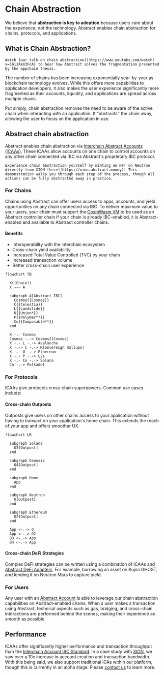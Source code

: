 # Chain Abstraction

We believe that **abstraction is key to adoption** because users care about the experience, not the technology. Abstract enables chain abstraction for chains, protocols, and applications.

## What is Chain Abstraction?

```admonish info
Watch [our talk on chain abstraction](https://www.youtube.com/watch?v=5biJAkm3FoA) to hear how Abstract solves the fragmentation presented by the appchain thesis.
```

The number of chains has been increasing exponentially year-by-year as blockchain technology evolves. While this offers more capabilities to application developers, it also makes the user experience significantly more fragmented as their accounts, liquidity, and applications are spread across multiple chains.

Put simply, chain abstraction removes the need to be aware of the active chain when interacting with an application. It "abstracts" the chain away, allowing the user to focus on the application in use.

## Abstract chain abstraction

Abstract enables chain abstraction via [Interchain Abstract Accounts (ICAAs)](../3_framework/8_ibc.md). These ICAAs allow accounts on one chain to control accounts on any other chain connected via IBC via Abstract's proprietary IBC protocol.

```admonish info
Experience chain abstraction yourself by minting an NFT on Neutron directly from XION [here](https://xion.abstract.money)! This demonstration walks you through each step of the process, though all actions can be fully abstracted away in practice.
```

### For Chains

Chains using Abstract can offer users access to apps, accounts, and yield opportunities on any chain connected via IBC. To deliver maximum value to your users, your chain must support the [CosmWasm VM](https://cosmwasm.com) to be used as an Abstract controller chain If your chain is already IBC-enabled, it is Abstract-enabled and available to Abstract controller chains.

#### Benefits

- Interoperability with the interchain ecosystem
- Cross-chain yield availability
- Increased Total Value Controlled (TVC) by your chain
- Increased transaction volume
- Better cross-chain user experience

```mermaid
flowchart TB

  X((Chain))
  X ~~~ A

  subgraph A[Abstract IBC]
    Cosmos{{Cosmos}}
    C{{Celestia}}
    L{{Landslide}}
    U{{Union*}}
    P{{Polymer**}}
    Co{{Composable**}}
  end

  X -.- Cosmos
  Cosmos -.-> Cosmos2[Cosmos]
  X -.- L -.-> Avalanche
  X -.-> C -.-> R[Sovereign Rollups]
  X -.- U -.-> Ethereum
  X -.- P -.-> L2s
  X -.- Co -.-> Solana
  Co -.-> Polkadot

```

### For Protocols

ICAAs give protocols cross-chain superpowers. Common use cases include:

#### Cross-chain Outposts

Outposts give users on other chains access to your application without having to transact on your application's home chain. This extends the reach of your app and offers smoother UX.

```mermaid
flowchart LR

  subgraph Solana
    O3[Outpost]
  end

  subgraph Osmosis
    O4[Outpost]
  end

  subgraph Home
    App
  end

  subgraph Neutron
    O[Outpost]
  end

  subgraph Ethereum
    O2[Outpost]
  end

  App <-.-> O
  App <-.-> O2
  O3 <-.-> App
  O4 <-.-> App
```

#### Cross-chain DeFi Strategies

Complex DeFi strategies can be written using a combination of ICAAs and [Abstract DeFi Adapters](../modules/defi-adapters.md). For example, borrowing an asset on Kujira GHOST, and lending it on Neutron Mars to capture yield.


### For Users

Any user with an [Abstract Account](../3_framework/3_architecture.md) is able to leverage our chain abstraction capabilities on Abstract-enabled chains. When a user makes a transaction using Abstract, technical aspects such as gas, bridging, and cross-chain interactions are performed behind the scenes, making their experience as smooth as possible.



## Performance

ICAAs offer significantly higher performance and transaction throughput than the [Interchain Account IBC Standard](https://github.com/cosmos/ibc/blob/main/spec/app/ics-027-interchain-accounts/README.md). In a case study with [XION](../7_use_cases/xion.md), we saw over a 10x increase in account creation and transaction bandwidth. With this being said, we also support traditional ICAs within our platform, though this is currently in an alpha stage. Please [contact us](../11_contact.md) to learn more.
